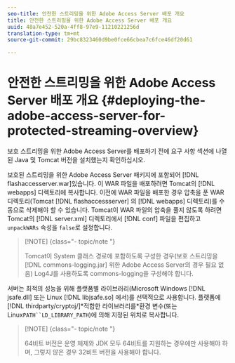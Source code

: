 ```yaml
---
seo-title: 안전한 스트리밍을 위한 Adobe Access Server 배포 개요
title: 안전한 스트리밍을 위한 Adobe Access Server 배포 개요
uuid: 48a7e452-520a-4ff8-97e9-11210221256d
translation-type: tm+mt
source-git-commit: 29bc8323460d9be0fce66cbea7c6fce46df20d61

---
```



# 안전한 스트리밍을 위한 Adobe Access Server 배포 개요 {#deploying-the-adobe-access-server-for-protected-streaming-overview}

보호 스트리밍을 위한 Adobe Access Server를 배포하기 전에 요구 사항 섹션에 나열된 Java 및 Tomcat 버전을 설치했는지 확인하십시오.

보호된 스트리밍을 위한 Adobe Access Server 패키지에 포함되어 [!DNL flashaccesserver.war]있습니다. 이 WAR 파일을 배포하려면 Tomcat의 [!DNL webapps] 디렉토리에 복사합니다. 이전에 WAR 파일을 배포한 경우 압축을 푼 WAR 디렉토리(Tomcat [!DNL flashaccessserver] 의 [!DNL webapps] 디렉토리)를 수동으로 삭제해야 할 수 있습니다. Tomcat이 WAR 파일의 압축을 풀지 않도록 하려면 Tomcat의 [!DNL server.xml] 디렉토리에서 [!DNL conf] 파일을 편집하고 `unpackWARs` 속성을 `false`로 설정합니다.

>[!NOTE] {class=&quot;- topic/note &quot;}
>
>Tomcat이 System 클래스 경로에 포함하도록 구성한 경우(보호 스트리밍을 [!DNL commons-logging.jar] 위한 Adobe Access Server의 경우 필요 없음) Log4J를 사용하도록 commons-logging을 구성해야 합니다.

서버는 최적의 성능을 위해 플랫폼별 라이브러리(Microsoft Windows [!DNL jsafe.dll] 또는 Linux [!DNL libjsafe.so] 에서)를 선택적으로 사용합니다. 플랫폼에 [!DNL thirdparty/cryptoj/]*적합한 라이브러리를&#x200B;*환경 변수(또는 Linux`PATH``LD_LIBRARY_PATH`)에 의해 지정된 위치로 복사합니다.

>[!NOTE] {class=&quot;- topic/note &quot;}
>
>64비트 버전은 운영 체제와 JDK 모두 64비트를 지원하는 경우에만 사용해야 하며, 그렇지 않은 경우 32비트 버전을 사용해야 합니다.

